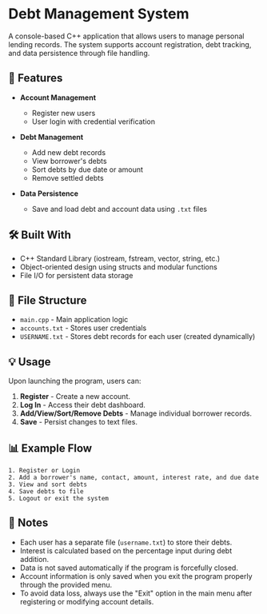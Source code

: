 # Debt Management System

A console-based C++ application that allows users to manage personal lending records. The system supports account registration, debt tracking, and data persistence through file handling.

## 📌 Features

* **Account Management**

  * Register new users
  * User login with credential verification
* **Debt Management**

  * Add new debt records
  * View borrower's debts
  * Sort debts by due date or amount
  * Remove settled debts
* **Data Persistence**

  * Save and load debt and account data using `.txt` files

## 🛠️ Built With

* C++ Standard Library (iostream, fstream, vector, string, etc.)
* Object-oriented design using structs and modular functions
* File I/O for persistent data storage

## 📂 File Structure

* `main.cpp` - Main application logic
* `accounts.txt` - Stores user credentials
* `USERNAME.txt` - Stores debt records for each user (created dynamically)

## 💡 Usage

Upon launching the program, users can:

1. **Register** - Create a new account.
2. **Log In** - Access their debt dashboard.
3. **Add/View/Sort/Remove Debts** - Manage individual borrower records.
4. **Save** - Persist changes to text files.

## 📊 Example Flow

```text
1. Register or Login
2. Add a borrower's name, contact, amount, interest rate, and due date
3. View and sort debts
4. Save debts to file
5. Logout or exit the system
```

## 📌 Notes

* Each user has a separate file (`username.txt`) to store their debts.
* Interest is calculated based on the percentage input during debt addition.
* Data is not saved automatically if the program is forcefully closed.
* Account information is only saved when you exit the program properly through the provided menu.
* To avoid data loss, always use the "Exit" option in the main menu after registering or modifying account details.
